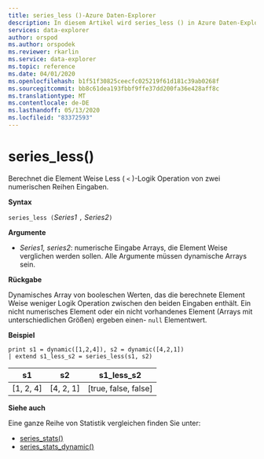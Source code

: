 ```yaml
---
title: series_less ()-Azure Daten-Explorer
description: In diesem Artikel wird series_less () in Azure Daten-Explorer beschrieben.
services: data-explorer
author: orspod
ms.author: orspodek
ms.reviewer: rkarlin
ms.service: data-explorer
ms.topic: reference
ms.date: 04/01/2020
ms.openlocfilehash: b1f51f30825ceecfc025219f61d181c39ab0268f
ms.sourcegitcommit: bb8c61dea193fbbf9ffe37dd200fa36e428aff8c
ms.translationtype: MT
ms.contentlocale: de-DE
ms.lasthandoff: 05/13/2020
ms.locfileid: "83372593"
---
```

# <a name="series_less"></a>series_less()

Berechnet die Element Weise Less ( `<` )-Logik Operation von zwei numerischen Reihen Eingaben.

**Syntax**

`series_less (`*Series1* `,` *Series2*`)`

**Argumente**

* *Series1, series2*: numerische Eingabe Arrays, die Element Weise verglichen werden sollen. Alle Argumente müssen dynamische Arrays sein. 

**Rückgabe**

Dynamisches Array von booleschen Werten, das die berechnete Element Weise weniger Logik Operation zwischen den beiden Eingaben enthält. Ein nicht numerisches Element oder ein nicht vorhandenes Element (Arrays mit unterschiedlichen Größen) ergeben einen- `null` Elementwert.

**Beispiel**

<!-- csl: https://help.kusto.windows.net:443/Samples -->
```kusto
print s1 = dynamic([1,2,4]), s2 = dynamic([4,2,1])
| extend s1_less_s2 = series_less(s1, s2)
```

|s1|s2|s1_less_s2|
|---|---|---|
|[1, 2, 4]|[4, 2, 1]|[true, false, false]|

**Siehe auch**

Eine ganze Reihe von Statistik vergleichen finden Sie unter:
* [series_stats()](series-statsfunction.md)
* [series_stats_dynamic()](series-stats-dynamicfunction.md)
